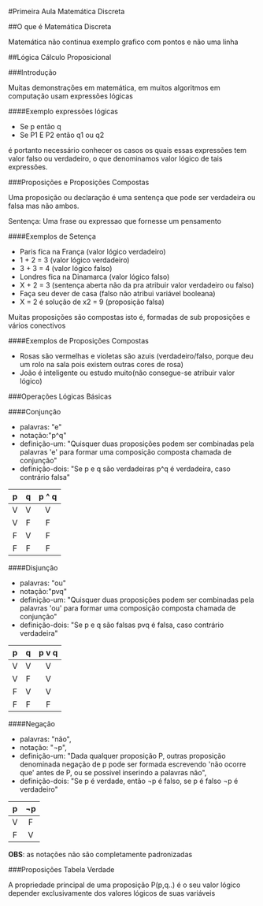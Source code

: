 #Primeira Aula Matemática Discreta

##O que é Matemática Discreta

Matemática não continua exemplo grafico com pontos e não uma linha

##Lógica Cálculo Proposicional

###Introdução

Muitas demonstrações em matemática, em muitos algoritmos em computação usam expressões lógicas

####Exemplo expressões lógicas

* Se p então q
* Se P1 E P2 então q1 ou q2

é portanto necessário conhecer os casos os quais essas expressões tem valor falso
ou verdadeiro, o que denominamos valor lógico de tais expressões.

###Proposições e Proposições Compostas

Uma proposição ou declaração é uma sentença que pode ser verdadeira ou falsa mas não ambos.

Sentença: Uma frase ou expressao que fornesse um pensamento

####Exemplos de Setença

* Paris fica na França (valor lógico verdadeiro)
* 1 + 2 = 3 (valor lógico verdadeiro)
* 3 + 3 = 4 (valor lógico falso)
* Londres fica na Dinamarca (valor lógico falso)
* X + 2 = 3 (sentença aberta não da pra atribuir valor verdadeiro ou falso)
* Faça seu dever de casa (falso não atribui variável booleana)
* X = 2 é solução de x2 = 9 (proposição falsa)

Muitas proposições são compostas isto é, formadas de sub proposições e vários conectivos

####Exemplos de Proposições Compostas

* Rosas são vermelhas e violetas são azuis (verdadeiro/falso, porque deu um rolo na sala pois existem outras cores de rosa)
* João é inteligente ou estudo muito(não consegue-se atribuir valor lógico)

###Operações Lógicas Básicas

####Conjunção

* palavras: "e"
* notação:"p^q"
* definição-um: "Quisquer duas proposições podem ser combinadas pela palavras 'e' para formar uma composição composta chamada de conjunção"
* definição-dois: "Se p e q são verdadeiras p^q é verdadeira, caso contrário falsa"

| p    | q    | p ^ q  |
|:----:|:----:| :-----:|
| V    | V    | V      |
| V    | F    | F      |
| F    | V    | F      |
| F    | F    | F      |


####Disjunção

* palavras: "ou"
* notação:"pvq"
* definição-um: "Quisquer duas proposições podem ser combinadas pela palavras 'ou' para formar uma composição composta chamada de conjunção"
* definição-dois: "Se p e q são falsas pvq é falsa, caso contrário verdadeira"

| p    | q    | p v q  |
|:----:|:----:| :-----:|
| V    | V    | V      |
| V    | F    | V      |
| F    | V    | V      |
| F    | F    | F      |


####Negação

* palavras: "não",
* notação: "¬p",
* definição-um: "Dada qualquer proposição P, outras proposição denominada negação de p pode ser formada escrevendo 'não ocorre que' antes de P, ou se possivel inserindo a palavras não",
* definição-dois: "Se p é verdade, então ¬p é falso, se p é falso ¬p é verdadeiro"

| p    | ¬p   |
|:----:|:----:|
| V    | F    |
| F    | V    |

**OBS**: as notações não são completamente padronizadas

###Proposições Tabela Verdade

A propriedade principal de uma proposição P(p,q..) é o seu valor lógico depender
exclusivamente dos valores lógicos de suas variáveis


















